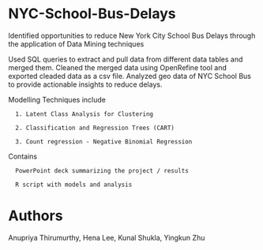 # NYC-School-Bus-Delays
Identified opportunities to reduce New York City School Bus Delays through the application of Data Mining techniques

 Used SQL queries to extract and pull data from different data tables and merged them. Cleaned the merged data using OpenRefine tool and exported cleaded data as a csv file. Analyzed geo data of NYC School Bus to provide actionable insights to reduce delays.
 
 Modelling Techniques include
 
      1. Latent Class Analysis for Clustering
      
      2. Classification and Regression Trees (CART) 
      
      3. Count regression - Negative Binomial Regression
      
Contains 

      PowerPoint deck summarizing the project / results

      R script with models and analysis
      
      
# Authors

Anupriya Thirumurthy, Hena Lee, Kunal Shukla, Yingkun Zhu

